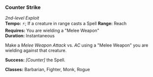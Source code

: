 ### Counter Strike
*2nd-level Exploit*  
**Tempo:** ⚡️; If a creature in range casts a Spell
**Range:** Reach  
**Requires:** You are wielding a "Melee Weapon"  
**Duration:** Instantaneous  

Make a *Melee Weapon Attack* vs. *AC* using a "Melee Weapon" you are wielding against that creature.

**Success:** *[Counter]* the Spell.

**Classes:** Barbarian, Fighter, Monk, Rogue
